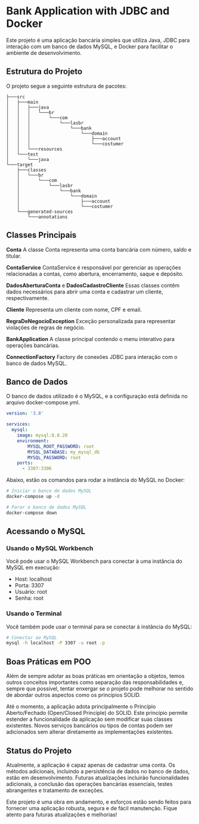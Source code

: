 
# Bank Application with JDBC and Docker

Este projeto é uma aplicação bancária simples que utiliza Java, JDBC para interação com um banco de dados MySQL, e Docker para facilitar o ambiente de desenvolvimento.


## Estrutura do Projeto

O projeto segue a seguinte estrutura de pacotes:

```
├───src
│   ├───main
│   │   ├───java
│   │   │   └───br
│   │   │       └───com
│   │   │           └───lasbr
│   │   │               └───bank
│   │   │                   └───domain
│   │   │                       ├───account
│   │   │                       └───costumer
│   │   └───resources
│   └───test
│       └───java
└───target
    ├───classes
    │   └───br
    │       └───com
    │           └───lasbr
    │               └───bank
    │                   └───domain
    │                       ├───account
    │                       └───costumer
    └───generated-sources
        └───annotations

```



## Classes Principais

**Conta**
A classe Conta representa uma conta bancária com número, saldo e titular.

**ContaService**
ContaService é responsável por gerenciar as operações relacionadas a contas, como abertura, encerramento, saque e depósito.

**DadosAberturaConta** e **DadosCadastroCliente**
Essas classes contêm dados necessários para abrir uma conta e cadastrar um cliente, respectivamente.

**Cliente**
Representa um cliente com nome, CPF e email.

**RegraDeNegocioException**
Exceção personalizada para representar violações de regras de negócio.

**BankApplication**
A classe principal contendo o menu interativo para operações bancárias.

**ConnectionFactory**
Factory de conexões JDBC para interação com o banco de dados MySQL.
## Banco de Dados

O banco de dados utilizado é o MySQL, e a configuração está definida no arquivo docker-compose.yml.

```yaml
version: '3.8'

services:
  mysql:
    image: mysql:8.0.28
    environment:
        MYSQL_ROOT_PASSWORD: root
        MYSQL_DATABASE: my_mysql_db
        MYSQL_PASSWORD: root
    ports:
      - 3307:3306
```

Abaixo, estão os comandos para rodar a instância do MySQL no Docker:

```bash
# Iniciar o banco de dados MySQL
docker-compose up -d

# Parar o banco de dados MySQL
docker-compose down
```



## Acessando o MySQL

### Usando o MySQL Workbench

Você pode usar o MySQL Workbench para conectar à uma instância do MySQL em execução:

* Host: localhost
* Porta: 3307
* Usuário: root
* Senha: root

### Usando o Terminal

Você também pode usar o terminal para se conectar à instância do MySQL:
```bash
# Conectar ao MySQL
mysql -h localhost -P 3307 -u root -p
```


## Boas Práticas em POO

Além de sempre adotar as boas práticas em orientação a objetos, temos outros conceitos importantes como separação das responsabilidades e, sempre que possível, tentar enxergar se o projeto pode melhorar no sentido de abordar outros aspectos como os principios SOLID.

Até o momento, a aplicação adota principalmente o Princípio Aberto/Fechado (Open/Closed Principle) do SOLID. Este princípio permite estender a funcionalidade da aplicação sem modificar suas classes existentes. Novos serviços bancários ou tipos de contas podem ser adicionados sem alterar diretamente as implementações existentes.
## Status do Projeto

Atualmente, a aplicação é capaz apenas de cadastrar uma conta. Os métodos adicionais, incluindo a persistência de dados no banco de dados, estão em desenvolvimento. Futuras atualizações incluirão funcionalidades adicionais, a conclusão das operações bancárias essenciais, testes abrangentes e tratamento de exceções.

Este projeto é uma obra em andamento, e esforços estão sendo feitos para fornecer uma aplicação robusta, segura e de fácil manutenção. Fique atento para futuras atualizações e melhorias!


